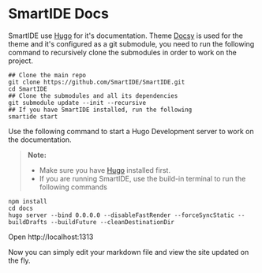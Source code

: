 # SmartIDE Docs

SmartIDE use [Hugo](https://gohugo.io/) for it's documentation. Theme [Docsy](https://www.docsy.dev) is used for the theme and it's configured as a git submodule, you need to run the following command to recursively clone the submodules in order to work on the project.

```shell
## Clone the main repo
git clone https://github.com/SmartIDE/SmartIDE.git
cd SmartIDE
## Clone the submodules and all its dependencies
git submodule update --init --recursive
## If you have SmartIDE installed, run the following
smartide start
```

Use the following command to start a Hugo Development server to work on the documentation.

> **Note:** 
> - Make sure you have [Hugo](https://gohugo.io/) installed first.
> - If you are running SmartIDE, use the build-in terminal to run the following commands

```shell
npm install
cd docs
hugo server --bind 0.0.0.0 --disableFastRender --forceSyncStatic --buildDrafts --buildFuture --cleanDestinationDir
```

Open http://localhost:1313

Now you can simply edit your markdown file and view the site updated on the fly. 